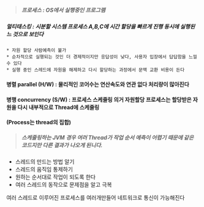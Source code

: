 
> ##### 프로세스 : OS에서 실행중인 프로그램
##### 멀티태스킹 : 시분할 시스템 프로세스  A,B,C에 시간 할당을 빠르게 진행 동시에 실행된느 것으로 보인다
    * 자원 할당 사람예측이 불가  
    * 순차적으로 실행되는 것인 더 경제적이지만 응답성이 낮다, 사용자 입장에서 답답함을 느낄 수 있다  
    * 실행 중인 스레드에 자원을 해제하고 다시 할당하는 과정에서 문맥 교환 비용이 든다
#### 병렬 parallel (H/W) : 물리적인 코어수는 연산속도와 연관 없다 처리량이 많아진다
#### 병행 concurrency (S/W) : 프로세스 스케줄링 의거 자원할당 프로세스는 할당받은 자원을 다시 내부적으로 **Thread**에 스케줄링
#### (Process는 thread의 집합)
> ##### 스케줄링하는 JVM 경우 여러 Thread가 작업 순서 예측이 어렵기 때문에 같은 코드지만 다른 결과가 나오게 된니다.

* 스레드의 만드는 방법 알기
* 스레드의 움직임 통제하기
* 원하는 순서대로 작업이 되도록 한다
* 여러 스레드의 동작으로 문제점을 알고 극복

여러 스레드로 이루어진 프로세스를 여러개만들어 네트워크로 통신이 가능해진다

